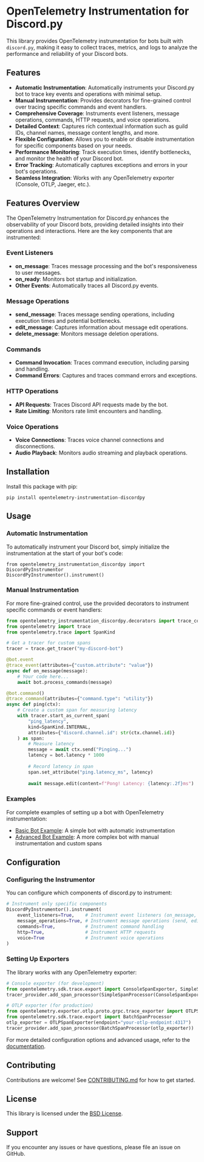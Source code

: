 # OpenTelemetry Instrumentation for Discord.py

This library provides OpenTelemetry instrumentation for bots built with `discord.py`, making it easy to collect traces, metrics, and logs to analyze the performance and reliability of your Discord bots.

## Features

- **Automatic Instrumentation**: Automatically instruments your Discord.py bot to trace key events and operations with minimal setup.
- **Manual Instrumentation**: Provides decorators for fine-grained control over tracing specific commands and event handlers.
- **Comprehensive Coverage**: Instruments event listeners, message operations, commands, HTTP requests, and voice operations.
- **Detailed Context**: Captures rich contextual information such as guild IDs, channel names, message content lengths, and more.
- **Flexible Configuration**: Allows you to enable or disable instrumentation for specific components based on your needs.
- **Performance Monitoring**: Track execution times, identify bottlenecks, and monitor the health of your Discord bot.
- **Error Tracking**: Automatically captures exceptions and errors in your bot's operations.
- **Seamless Integration**: Works with any OpenTelemetry exporter (Console, OTLP, Jaeger, etc.).

## Features Overview

The OpenTelemetry Instrumentation for Discord.py enhances the observability of your Discord bots, providing detailed insights into their operations and interactions. Here are the key components that are instrumented:

### Event Listeners
- **on_message**: Traces message processing and the bot's responsiveness to user messages.
- **on_ready**: Monitors bot startup and initialization.
- **Other Events**: Automatically traces all Discord.py events.

### Message Operations
- **send_message**: Traces message sending operations, including execution times and potential bottlenecks.
- **edit_message**: Captures information about message edit operations.
- **delete_message**: Monitors message deletion operations.

### Commands
- **Command Invocation**: Traces command execution, including parsing and handling.
- **Command Errors**: Captures and traces command errors and exceptions.

### HTTP Operations
- **API Requests**: Traces Discord API requests made by the bot.
- **Rate Limiting**: Monitors rate limit encounters and handling.

### Voice Operations
- **Voice Connections**: Traces voice channel connections and disconnections.
- **Audio Playback**: Monitors audio streaming and playback operations.

## Installation

Install this package with pip:

```
pip install opentelemetry-instrumentation-discordpy
```

## Usage

### Automatic Instrumentation

To automatically instrument your Discord bot, simply initialize the instrumentation at the start of your bot's code:

```
from opentelemetry_instrumentation_discordpy import DiscordPyInstrumentor
DiscordPyInstrumentor().instrument()
```

### Manual Instrumentation

For more fine-grained control, use the provided decorators to instrument specific commands or event handlers:

```python
from opentelemetry_instrumentation_discordpy.decorators import trace_command, trace_event
from opentelemetry import trace
from opentelemetry.trace import SpanKind

# Get a tracer for custom spans
tracer = trace.get_tracer("my-discord-bot")

@bot.event
@trace_event(attributes={"custom.attribute": "value"})
async def on_message(message):
    # Your code here...
    await bot.process_commands(message)

@bot.command()
@trace_command(attributes={"command.type": "utility"})
async def ping(ctx):
    # Create a custom span for measuring latency
    with tracer.start_as_current_span(
        "ping_latency",
        kind=SpanKind.INTERNAL,
        attributes={"discord.channel.id": str(ctx.channel.id)}
    ) as span:
        # Measure latency
        message = await ctx.send("Pinging...")
        latency = bot.latency * 1000
        
        # Record latency in span
        span.set_attribute("ping.latency_ms", latency)
        
        await message.edit(content=f"Pong! Latency: {latency:.2f}ms")
```

### Examples

For complete examples of setting up a bot with OpenTelemetry instrumentation:

- [Basic Bot Example](examples/basic_bot.py): A simple bot with automatic instrumentation
- [Advanced Bot Example](examples/advanced_bot.py): A more complex bot with manual instrumentation and custom spans

## Configuration

### Configuring the Instrumentor

You can configure which components of discord.py to instrument:

```python
# Instrument only specific components
DiscordPyInstrumentor().instrument(
    event_listeners=True,    # Instrument event listeners (on_message, on_ready, etc.)
    message_operations=True, # Instrument message operations (send, edit, delete)
    commands=True,           # Instrument command handling
    http=True,               # Instrument HTTP requests
    voice=True               # Instrument voice operations
)
```

### Setting Up Exporters

The library works with any OpenTelemetry exporter:

```python
# Console exporter (for development)
from opentelemetry.sdk.trace.export import ConsoleSpanExporter, SimpleSpanProcessor
tracer_provider.add_span_processor(SimpleSpanProcessor(ConsoleSpanExporter()))

# OTLP exporter (for production)
from opentelemetry.exporter.otlp.proto.grpc.trace_exporter import OTLPSpanExporter
from opentelemetry.sdk.trace.export import BatchSpanProcessor
otlp_exporter = OTLPSpanExporter(endpoint="your-otlp-endpoint:4317")
tracer_provider.add_span_processor(BatchSpanProcessor(otlp_exporter))
```

For more detailed configuration options and advanced usage, refer to the [documentation](./docs/usage.md).

## Contributing

Contributions are welcome! See [CONTRIBUTING.md](https://github.com/Idegrity/opentelemetry-instrumentation-discordpy/blob/main/docs/CONTRIBUTING.md) for how to get started.

## License

This library is licensed under the [BSD License](https://github.com/Idegrity/opentelemetry-instrumentation-discordpy/blob/main/LICENSE).

## Support

If you encounter any issues or have questions, please file an issue on GitHub.
